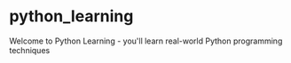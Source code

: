 # python_learning
Welcome to Python Learning - you'll learn real-world Python programming techniques
